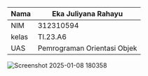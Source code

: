 |Nama |Eka Juliyana Rahayu |
| -----| ------------------ |
|NIM | 312310594 |
|kelas | TI.23.A6 |
| UAS | Pemrograman Orientasi Objek |

![Screenshot 2025-01-08 180358](https://github.com/user-attachments/assets/b7067209-dfed-459c-951f-9e214c34a1ab)
